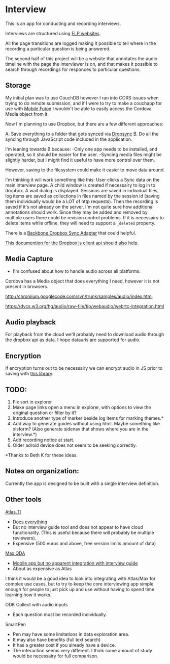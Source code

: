 Interview
=========

This is an app for conducting and recording interviews.

Interviews are structured using [FLP websites](https://github.com/nathanathan/FeelsLikePHP).

All the page transitions are logged making it possible to tell where in the recording a particular question is being answered.

The second half of this project will be a website that annotates the audio timeline with the page the interviewer is on,
and that makes it possible to search through recordings for responces to particular questions.


Storage
-------

My initial plan was to use CouchDB however I ran into CORS issues when trying to do remote submission, and if I were to try to make a couchapp for use with [Mobile Futon](https://github.com/daleharvey/Android-MobileFuton) I wouldn't be able to easily access the Cordova Media object from it.

Now I'm planning to use Dropbox, but there are a few different approaches:

A. Save everything to a folder that gets synced via [Dropsync](https://play.google.com/store/apps/details?id=com.ttxapps.dropsync&hl=en)
B. Do all the syncing through JavaScript code included in the application.

I'm leaning towards B because:
-Only one app needs to be installed, and operated, so it should be easier for the user.
-Syncing media files might be slightly harder, but I might find it useful to have more control over them.

However, saving to the filesystem could make it easier to move data around.

I'm thinking it will work something like this:
User clicks a Sync data on the main interview page.
A child window is created if necessairy to log in to dropbox.
A wait dialog is displayed.
Sessions are saved in individual files,
log items are saved as collections in files named by the session id (saving them individually would be a LOT of http requests).
Then the recording is saved if it's not already on the server.
I'm not quite sure how additional annotations should work.
Since they may be added and removed by multiple users there could be revision control problems.
If it is necessairy to delete items while offline, they will need to support
a `_deleted` property.

There is a [Backbone Dropbox Sync Adapter](http://coffeedoc.info/github/dropbox/dropbox-js/master/classes/Dropbox/Client.html) that could helpful.

[This documention for the Dropbox js client api should also help.](http://coffeedoc.info/github/dropbox/dropbox-js/master/classes/Dropbox/Client.html)


Media Capture
-------------

* I'm confused about how to handle audio across all platforms.

Cordova has a Media object that does everything I need, however it is not present in browsers.

http://chromium.googlecode.com/svn/trunk/samples/audio/index.html

https://dvcs.w3.org/hg/audio/raw-file/tip/webaudio/webrtc-integration.html

Audio playback
--------------

For playback from the cloud we'll probably need to download audio through the dropbox api
as data. I hope datauris are supported for audio.

Encryption
----------

If encryption turns out to be necessairy we can encrypt audio in JS prior to saving with [this library](http://crypto.stanford.edu/sjcl/).

TODO:
-----

1. Fix sort in explorer
2. Make page links open a menu in explorer, with options to view the original question or filter by it?
3. Introduce another type of marker beside log items for marking themes.*
4. Add way to generate guides without using html. Maybe something like xlsform?
(Also generate sidenav that shows where you are in the interview.*)
5. Add recording notice at start.
6. Older adroid device does not seem to be seeking correctly.

*Thanks to Beth K for these ideas.

Notes on organization:
----------------------

Currently the app is designed to be built with a single interview definition.

Other tools
------------

[Atlas.TI](http://www.atlasti.com/)

 * [Does everything](http://www.atlasti.com/features.html)
 * But no interview guide tool and does not appear to have cloud functionality. (This is useful because there will probably be multiple reviewers).
 * Expensive (500 euros and above, free version limits amount of data)

[Max QDA](http://www.maxqda.com)

 * [Mobile app but no apparent integration with interview guide](http://www.maxqda.com/products/maxqda11/mobile-app/maxapp-features)
 * About as expensive as Atlas

I think it would be a good idea to look into integrating with Atlas/Max for complex use cases, but to try to keep the core interviewing app simple enough for people to just pick up and use without having to spend time learning how it works.

ODK Collect with audio inputs

 * Each question must be recorded individually.
 
SmartPen

 * Pen may have some limitations in data exploration area.
 * It may also have benefits (full text search)
 * It has a greater cost if you already have a device.
 * The interaction seems very different. I think some amount of study would be necessairy for full comparison.
